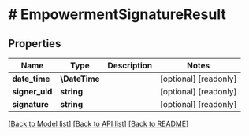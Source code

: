 # # EmpowermentSignatureResult

## Properties

Name | Type | Description | Notes
------------ | ------------- | ------------- | -------------
**date_time** | **\DateTime** |  | [optional] [readonly]
**signer_uid** | **string** |  | [optional] [readonly]
**signature** | **string** |  | [optional] [readonly]

[[Back to Model list]](../../README.md#models) [[Back to API list]](../../README.md#endpoints) [[Back to README]](../../README.md)

